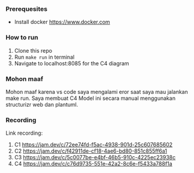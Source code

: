 ### Prerequesites
- Install docker https://www.docker.com

### How to run

1. Clone this repo
2. Run `make run` in terminal
3. Navigate to localhost:8085 for the C4 diagram

### Mohon maaf 
Mohon maaf karena vs code saya mengalami eror saat saya mau jalankan make run. 
Saya membuat C4 Model ini secara manual menggunakan structurizr web dan plantuml.

### Recording
Link recording: 
1. C1 https://jam.dev/c/72ee74fd-f5ac-4938-901d-25c607685602
2. C2 https://jam.dev/c/f42911de-cf18-4ae6-bd80-851c855ff6a1
3. C3 https://jam.dev/c/5c0077be-e4bf-46b5-910c-4225ec23938c
4. C4 https://jam.dev/c/c76d9735-551e-42a2-8c6e-f5433a788f1a





